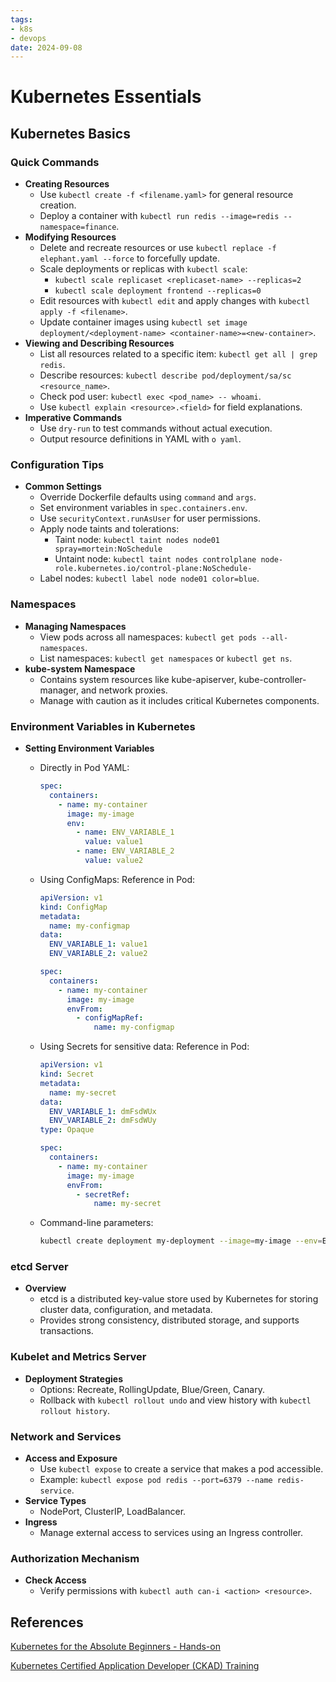 ```yaml
---
tags: 
- k8s
- devops
date: 2024-09-08
---
```


# Kubernetes  Essentials

## Kubernetes Basics

### Quick Commands

- **Creating Resources**
    - Use `kubectl create -f <filename.yaml>` for general resource creation.
    - Deploy a container with `kubectl run redis --image=redis --namespace=finance`.
- **Modifying Resources**
    - Delete and recreate resources or use `kubectl replace -f elephant.yaml --force` to forcefully update.
    - Scale deployments or replicas with `kubectl scale`:
        - `kubectl scale replicaset <replicaset-name> --replicas=2`
        - `kubectl scale deployment frontend --replicas=0`
    - Edit resources with `kubectl edit` and apply changes with `kubectl apply -f <filename>`.
    - Update container images using `kubectl set image deployment/<deployment-name> <container-name>=<new-container>`.
- **Viewing and Describing Resources**
    - List all resources related to a specific item: `kubectl get all | grep redis`.
    - Describe resources: `kubectl describe pod/deployment/sa/sc <resource_name>`.
    - Check pod user: `kubectl exec <pod_name> -- whoami`.
    - Use `kubectl explain <resource>.<field>` for field explanations.
- **Imperative Commands**
    - Use `dry-run` to test commands without actual execution.
    - Output resource definitions in YAML with `o yaml`.

### Configuration Tips

- **Common Settings**
    - Override Dockerfile defaults using `command` and `args`.
    - Set environment variables in `spec.containers.env`.
    - Use `securityContext.runAsUser` for user permissions.
    - Apply node taints and tolerations:
        - Taint node: `kubectl taint nodes node01 spray=mortein:NoSchedule`
        - Untaint node: `kubectl taint nodes controlplane node-role.kubernetes.io/control-plane:NoSchedule-`
    - Label nodes: `kubectl label node node01 color=blue`.

### Namespaces

- **Managing Namespaces**
    - View pods across all namespaces: `kubectl get pods --all-namespaces`.
    - List namespaces: `kubectl get namespaces` or `kubectl get ns`.
- **kube-system Namespace**
    - Contains system resources like kube-apiserver, kube-controller-manager, and network proxies.
    - Manage with caution as it includes critical Kubernetes components.

### Environment Variables in Kubernetes

- **Setting Environment Variables**
    - Directly in Pod YAML:
        
        ```yaml
        spec:
          containers:
            - name: my-container
              image: my-image
              env:
                - name: ENV_VARIABLE_1
                  value: value1
                - name: ENV_VARIABLE_2
                  value: value2
        
        ```
        
    - Using ConfigMaps:
    Reference in Pod:
        
        ```yaml
        apiVersion: v1
        kind: ConfigMap
        metadata:
          name: my-configmap
        data:
          ENV_VARIABLE_1: value1
          ENV_VARIABLE_2: value2
        
        ```
        
        ```yaml
        spec:
          containers:
            - name: my-container
              image: my-image
              envFrom:
                - configMapRef:
                    name: my-configmap
        
        ```
        
    - Using Secrets for sensitive data:
    Reference in Pod:
        
        ```yaml
        apiVersion: v1
        kind: Secret
        metadata:
          name: my-secret
        data:
          ENV_VARIABLE_1: dmFsdWUx
          ENV_VARIABLE_2: dmFsdWUy
        type: Opaque
        
        ```
        
        ```yaml
        spec:
          containers:
            - name: my-container
              image: my-image
              envFrom:
                - secretRef:
                    name: my-secret
        
        ```
        
    - Command-line parameters:
        
        ```bash
        kubectl create deployment my-deployment --image=my-image --env=ENV_VARIABLE_1=value1 --env=ENV_VARIABLE_2=value2
        
        ```
        

### etcd Server


- **Overview**
    - etcd is a distributed key-value store used by Kubernetes for storing cluster data, configuration, and metadata.
    - Provides strong consistency, distributed storage, and supports transactions.

### Kubelet and Metrics Server

- **Deployment Strategies**
    - Options: Recreate, RollingUpdate, Blue/Green, Canary.
    - Rollback with `kubectl rollout undo` and view history with `kubectl rollout history`.

### Network and Services

- **Access and Exposure**
    - Use `kubectl expose` to create a service that makes a pod accessible.
    - Example: `kubectl expose pod redis --port=6379 --name redis-service`.
- **Service Types**
    - NodePort, ClusterIP, LoadBalancer.
- **Ingress**
    - Manage external access to services using an Ingress controller.

### Authorization Mechanism

- **Check Access**
    - Verify permissions with `kubectl auth can-i <action> <resource>`.

## References

[Kubernetes for the Absolute Beginners - Hands-on](https://www.udemy.com/course/learn-kubernetes/)

[Kubernetes Certified Application Developer (CKAD) Training](https://www.udemy.com/course/certified-kubernetes-application-developer/?couponCode=SKILLS4SALEB)